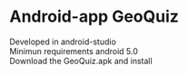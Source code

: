 # Android-app GeoQuiz
Developed in android-studio<br>
Minimun requirements android 5.0<br>
Download the GeoQuiz.apk and install<br>
